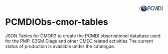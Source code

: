 <img src="share/pcmdi_logo.png" width="15%" height="15%" align="right" />
<h5 align="right"></h5> 

# PCMDIObs-cmor-tables
JSON Tables for CMOR3 to create the PCMDI observational database used for the PMP, E3SM Diags and other CMEC related activities
The current status of production is available under the catalogue.
